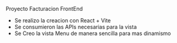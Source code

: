Proyecto Facturacion FrontEnd
- Se realizo la creacion con React + Vite
- Se consumieron las APIs necesarias para la vista
- Se Creo la vista Menu de manera sencilla para mas dinamismo

  

